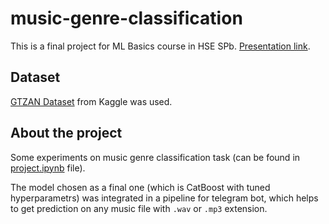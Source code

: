 # music-genre-classification

This is a final project for ML Basics course in HSE SPb. [Presentation link](www.google.com).

## Dataset
[GTZAN Dataset](https://www.kaggle.com/datasets/andradaolteanu/gtzan-dataset-music-genre-classification/) from Kaggle was used.

## About the project
Some experiments on music genre classification task (can be found in [project.ipynb](https://github.com/nixiieee/music-genre-classification/blob/main/notebooks/project.ipynb) file).

The model chosen as a final one (which is CatBoost with tuned hyperparametrs) was integrated in a pipeline for telegram bot, which helps to get prediction on any music file with ```.wav``` or ```.mp3``` extension. 
